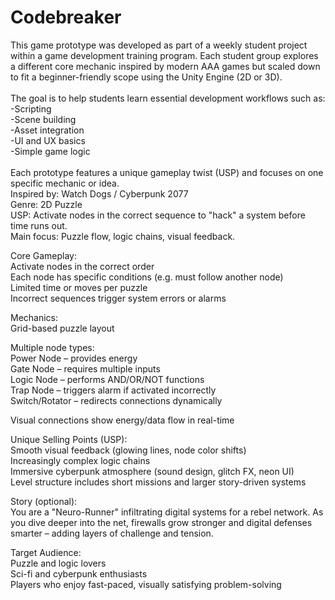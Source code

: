# Codebreaker<br/>
This game prototype was developed as part of a weekly student project within a game development training program. Each student group explores a different core mechanic inspired by modern AAA games but scaled down to fit a beginner-friendly scope using the Unity Engine (2D or 3D).<br/>
<br/>
The goal is to help students learn essential development workflows such as:<br/>
  -Scripting<br/>
  -Scene building<br/>
  -Asset integration<br/>
  -UI and UX basics<br/>
  -Simple game logic<br/>
<br/>
Each prototype features a unique gameplay twist (USP) and focuses on one specific mechanic or idea.<br/>
Inspired by: Watch Dogs / Cyberpunk 2077<br/>
Genre: 2D Puzzle<br/>
USP: Activate nodes in the correct sequence to "hack" a system before time runs out.<br/>
Main focus: Puzzle flow, logic chains, visual feedback.<br/>

Core Gameplay:<br/>
Activate nodes in the correct order<br/>
Each node has specific conditions (e.g. must follow another node)<br/>
Limited time or moves per puzzle<br/>
Incorrect sequences trigger system errors or alarms<br/>

Mechanics:<br/>
Grid-based puzzle layout<br/>

Multiple node types:<br/> 
 Power Node – provides energy<br/> 
 Gate Node – requires multiple inputs<br/> 
 Logic Node – performs AND/OR/NOT functions<br/> 
 Trap Node – triggers alarm if activated incorrectly<br/> 
 Switch/Rotator – redirects connections dynamically<br/>

Visual connections show energy/data flow in real-time<br/>


Unique Selling Points (USP):<br/>
Smooth visual feedback (glowing lines, node color shifts)<br/>
Increasingly complex logic chains<br/>
Immersive cyberpunk atmosphere (sound design, glitch FX, neon UI)<br/>
Level structure includes short missions and larger story-driven systems<br/>


Story (optional):<br/> 
You are a "Neuro-Runner" infiltrating digital systems for a rebel network. As you dive deeper into the net, firewalls grow stronger and digital defenses smarter – adding layers of challenge and tension.<br/>

Target Audience:<br/>
Puzzle and logic lovers<br/>
Sci-fi and cyberpunk enthusiasts<br/>
Players who enjoy fast-paced, visually satisfying problem-solving<br/>